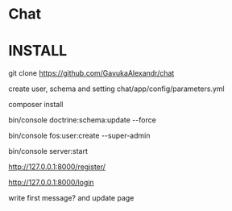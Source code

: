 Chat
========================
INSTALL
========================
git clone https://github.com/GavukaAlexandr/chat

create user, schema and setting chat/app/config/parameters.yml

composer install

bin/console doctrine:schema:update --force

bin/console fos:user:create --super-admin

bin/console server:start

http://127.0.0.1:8000/register/

http://127.0.0.1:8000/login

write first message? and update page
